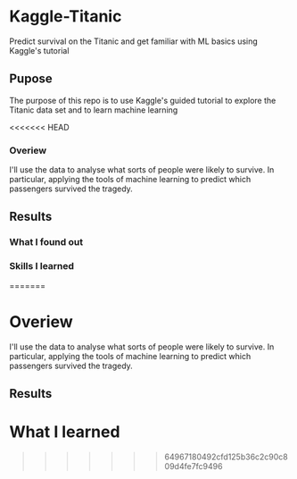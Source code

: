 # Kaggle-Titanic
Predict survival on the Titanic and get familiar with ML basics using Kaggle's tutorial


## Pupose 
The purpose of this repo is to use Kaggle's guided tutorial to explore the Titanic data set and to learn machine learning

<<<<<<< HEAD
### Overiew
I'll use the data to analyse what sorts of people were likely to survive. In particular, applying the tools of machine learning to predict which passengers survived the tragedy.

## Results
### What I found out
<to be added>

### Skills I learned
=======
# Overiew
I'll use the data to analyse what sorts of people were likely to survive. In particular, applying the tools of machine learning to predict which passengers survived the tragedy.

## Results

# What I learned
>>>>>>> 64967180492cfd125b36c2c90c809d4fe7fc9496
<to be added>